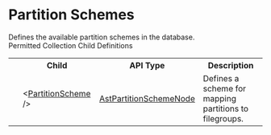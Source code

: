 # Partition Schemes

<div class="LanguageSummary"><div class ="SummaryItem">Defines the available partition schemes in the database.</div></div><div class="SchemaBindingGroup"><div class="SchemaBindingGroupHeader">Permitted Collection Child Definitions</div><table id="SchemaBindingList" class="SchemaBindingList"><tbody><tr><th class="SchemaBindingIconColumnHeader">&nbsp;</th><th class="SchemaBindingNameColumnHeader">Child</th><th class="SchemaBindingTypeColumnHeader">API Type</th><th class="SchemaBindingSummaryColumnHeader">Description</th></tr><tr class="cd0"><td class="SchemaBindingIcon"><div class="NotRequired" /></td><td class="SchemaBindingName"><span class="punc">&lt;</span><a href=../api-reference/Varigence.Languages.Biml.Table.AstPartitionSchemeNode.html">PartitionScheme</a><span class="punc"> /&gt;</span></td><td class="SchemaBindingType"><a href="Varigence.Languages.Biml.Table.AstPartitionSchemeNode.html">AstPartitionSchemeNode</a></td><td class="SchemaBindingSummary">Defines a scheme for mapping partitions to filegroups.</td></tr></tbody></table></div>